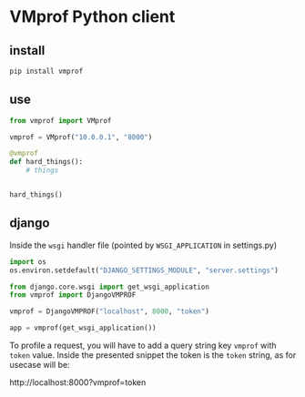 # VMprof Python client


## install

```bash
pip install vmprof
```


## use
```python
from vmprof import VMprof

vmprof = VMprof("10.0.0.1", "8000")

@vmprof
def hard_things():
	# things


hard_things()
```

## django

Inside the `wsgi` handler file (pointed by `WSGI_APPLICATION` in settings.py)

```python
import os
os.environ.setdefault("DJANGO_SETTINGS_MODULE", "server.settings")

from django.core.wsgi import get_wsgi_application
from vmprof import DjangoVMPROF

vmprof = DjangoVMPROF("localhost", 8000, "token")

app = vmprof(get_wsgi_application())
```

To profile a request, you will have to add a query string key `vmprof` with `token` value. Inside the presented snippet the token is the `token` string, as for usecase will be:

http://localhost:8000?vmprof=token
